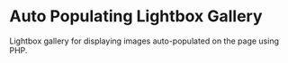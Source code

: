 # Auto Populating Lightbox Gallery
 Lightbox gallery for displaying images auto-populated on the page using PHP. 

